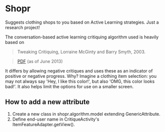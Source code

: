 Shopr
=====

Suggests clothing shops to you based on Active Learning strategies. Just a research project!

The conversation-based active learning critiquing algorithm used is heavily based on

> Tweaking Critiquing, Lorraine McGinty and Barry Smyth, 2003.

> [PDF](http://www.researchgate.net/publication/230875729_Tweaking_Critiquing/file/9fcfd50f3fa6c955ff.pdf) (as of June 2013)

It differs by allowing negative critiques and uses these as an indicator of positive or negative progress. Why? Imagine a clothing item selection: you may not always say 'Hey, I like this color!', but also 'OMG, this color looks bad!'. It also helps limit the options for use on a smaller screen.


How to add a new attribute
--------------------------

1. Create a new class in shopr.algorithm.model extending GenericAttribute.
2. Define end-user name in CritiqueActivity's ItemFeatureAdapter.getView().